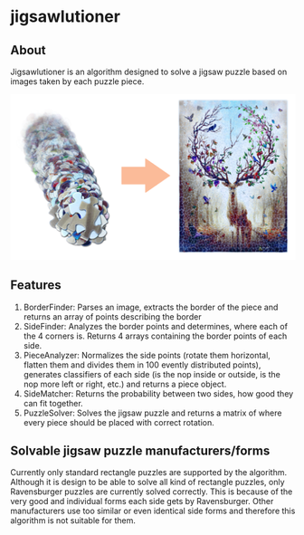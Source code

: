 # jigsawlutioner
## About
Jigsawlutioner is an algorithm designed to solve a jigsaw puzzle based on images taken by each puzzle piece.

![Transforming single pieces into solved puzzle](doc/solution_mockup.png)

## Features
1. BorderFinder: Parses an image, extracts the border of the piece and returns an array of points describing the border
2. SideFinder: Analyzes the border points and determines, where each of the 4 corners is. Returns 4 arrays containing the border points of each side.
3. PieceAnalyzer: Normalizes the side points (rotate them horizontal, flatten them and divides them in 100 evently distributed points), generates classifiers of each side (is the nop inside or outside, is the nop more left or right, etc.) and returns a piece object.
4. SideMatcher: Returns the probability between two sides, how good they can fit together.
5. PuzzleSolver: Solves the jigsaw puzzle and returns a matrix of where every piece should be placed with correct rotation.

## Solvable jigsaw puzzle manufacturers/forms
Currently only standard rectangle puzzles are supported by the algorithm. Although it is design to be able to solve all kind of rectangle puzzles, only Ravensburger puzzles are currently solved correctly. This is because of the very good and individual forms each side gets by Ravensburger. Other manufacturers use too similar or even identical side forms and therefore this algorithm is not suitable for them. 
